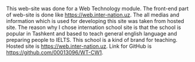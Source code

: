 This web-site was done for a Web Technology module. The front-end part of web-site is done like https://web.inter-nation.uz. The all medias and information which is used for developing this site was taken from hosted site. The reason why I chose internation school site is that the school is popular in Tashkent and based to teach general english language and preparing people to IELTS. This school is a kind of brand for teaching. Hosted site is https://web.inter-nation.uz.
Link for GitHub is https://github.com/00013096/WT-CW1.